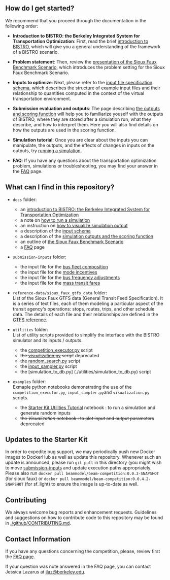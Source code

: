 <!--Logo Goes Here!-->

## How do I get started?

We recommend that you proceed through the documentation in the following order:

  * **Introduction to BISTRO: the Berkeley Integrated System for Transportation Optimization**: First, read the brief [introduction to BISTRO](./docs/Introduction_transportation_problem.md), which will give you a general understanding of the framework of a BISTRO scenario. 

  * **Problem statement**: Then, review the [presentation of the Sioux Faux Benchmark Scenario](./docs/The_Sioux_Faux_scenario.md), which introduces the problem setting for the Sioux Faux Benchmark Scenario.
  
  * **Inputs to optimize**: Next, please refer to the [input file specification schema](./docs/Which-inputs-should-I-optimize.md), which describes the structure of example input files and their relationship to quantities computed in the context of the virtual transportation environment.
  
  * **Submission evaluation and outputs**: The page describing [the outputs and scoring function](./docs/Understanding_the_outputs_and_the%20scoring_function.md) will help you to familiarize youself with the outputs of  BISTRO, where they are stored after a simulation run, what they describe, and how to interpret them. Here you will also find details on how the outputs are used in the scoring function.
  
  * **Simulation tutorial**: Once you are clear about the inputs you can manipulate, the outputs, and the effects of changes in inputs on the outputs, try [running a simulation](./docs/How_to_run_a_simulation.md).
  
<!-- * **Submission steps**: When you feel ready to submit a solution, follow [these steps](./docs/What_and_how_to_submit%3F.md). !-->
  
  * **FAQ**: If you have any questions about the transportation optimization problem, simulations or troubleshooting, you may find your answer in the [FAQ](./docs/FAQ.md) page.
  

## What can I find in this repository?

* `docs` folder: 
  * an [introduction to BISTRO: the Berkeley Integrated System for Transportation Optimization](./docs/Introduction_transportation_problem.md)
  * a note on [how to run a simulation](./docs/How_to_run_a_simulation.md)
  * an instruction on [how to visualize simulation output](./docs/How_to_visualize_simulation_output.md)
  * a description of the [input schema](./docs/Which-inputs-should-I-optimize.md)
  * a description of the [simulation outputs and the scoring function](./docs/Understanding_the_outputs_and_the%20scoring_function.md)
  * an outline of [the Sioux Faux Benchmark Scenario](./docs/The_Sioux_Faux_scenario.md)
  <!-- * the [problem statement for round 1](./docs/PS_SD_Uber_hackathon_2019.pdf) !-->
   <!-- * the steps to [submit a solution](./docs/What_and_how_to_submit%3F.md) !-->
  * a [FAQ](./docs/FAQ.md) page

* `submission-inputs` folder:
  * the input file for the [bus fleet composition](./submission-inputs/VehicleFleetMix.csv)
  * the input file for the [mode incentives](./submission-inputs/ModeIncentives.csv)
  * the input file for the [bus frequency adjustments](./submission-inputs/FrequencyAdjustment.csv)
  * the input file for the [mass transit fares](./submission-inputs/MassTransitFares.csv)


* `reference-data/sioux_faux_gtfs_data` folder: <br> 
List of the Sioux Faux GTFS data (General Transit Feed Specification). It is a series of text files, each of them modeling a particular aspect of the transit agency's operations: stops, routes, trips, and other schedule data. The details of each file and their relationships are defined in the [GTFS reference](https://developers.google.com/transit/gtfs/reference/).

* `utilities` folder: <br> 
List of utility scripts provided to simplify the interface with the BISTRO simulator and its inputs / outputs.
  * the [competition_executor.py](./utilities/competition_executor.py) script
  * ~~the [visualization.py](./utilities/visualization.py) script~~ deprecated
  * the [random_search.py](./utilities/random_search.py) script
  * the [input_sampler.py](./utilities/input_sampler.py) script
  * the [simulation_to_db.py] (./utilities/simulation_to_db.py) script
 
* `examples` folder: <br> 
Exmaple python notebooks demonstrating the use of the `competition_executor.py`, `input_sampler.py`and `visualization.py` scripts. 
  * the [Starter Kit Utilities Tutorial](./examples/Starter_Kit_Utilities_Tutorial.ipynb) notebook : to run a simulation and generate random inputs
  * ~~the *Visualization* notebook : to plot input and output parameters~~ deprecated

## Updates to the Starter Kit

<!--TODO: Provide details on announcement process/location-->

In order to expedite bug support, we may periodically push new Docker images to DockerHub as well as update this 
repository. Whenever such an update is announced, please run `git pull` in this directory (you might wish to move [submission-inputs](./submission-inputs) and update execution paths appropriately. Please also run `docker pull beammodel/beam-competition:0.0.3-SNAPSHOT` (for sioux faux) or `docker pull beammodel/beam-competition:0.0.4.2-SNAPSHOT` (for sf_light) to ensure the image is up-to-date as well.


## Contributing

We always welcome bug reports and enhancement requests. Guidelines and suggestions on how to contribute code to this repository may be found in [./github/CONTRIBUTING.md](./.github/CONTRIBUTING.md).

## Contact Information
If you have any questions concerning the competition, please, review first the [FAQ page](./docs/FAQ.md).

If your question was note answered in the FAQ page, you can contact Jessica Lazarus at [jlaz@berkeley.edu](mailto:jlaz@berkeley.edu).

<!-- Alternatively, to contact the Uber Prize working group technical team directly, please e-mail:
* Sid Feygin: [sfeygi@ext.uber.com](mailto:sfeygin@ext.uber.com)
* Valentine Golfier-Vetterli: [vgolfi@ext.uber.com](mailto:vgolfi@ext.uber.com)!-->
